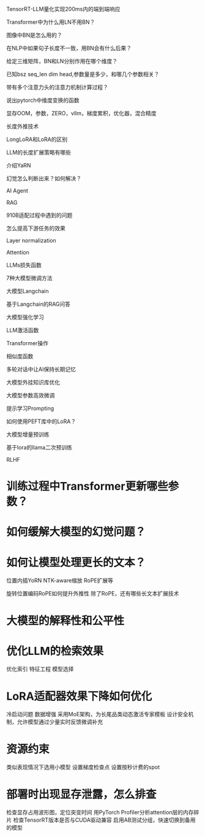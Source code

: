 TensorRT-LLM量化实现200ms内的端到端响应

Transformer中为什么用LN不用BN？

图像中BN是怎么用的？

在NLP中如果句子长度不一致，用BN会有什么后果？

给定三维矩阵，BN和LN分别作用在哪个维度？

已知bsz seq_len dim head,参数量是多少，和哪几个参数相关？

带有多个注意力头的注意力机制计算过程？

说出pytorch中维度变换的函数

显存OOM，参数，ZERO，vllm，梯度累积，优化器，混合精度

长度外推技术

LongLoRA和LoRA的区别

LLM的长度扩展策略有哪些

介绍YaRN

幻觉怎么判断出来？如何解决？

AI Agent

RAG

910B适配过程中遇到的问题

怎么提高下游任务的效果

Layer normalization

Attention

LLMs损失函数

7种大模型微调方法

大模型Langchain

基于Langchain的RAG问答

大模型强化学习

LLM激活函数

Transformer操作

相似度函数

多轮对话中让AI保持长期记忆

大模型外挂知识库优化

大模型参数高效微调

提示学习Prompting

如何使用PEFT库中的LoRA？

大模型增量预训练

基于lora的llama二次预训练

RLHF

# 训练过程中Transformer更新哪些参数？

# 如何缓解大模型的幻觉问题？

# 如何让模型处理更长的文本？
位置内插YoRN
NTK-aware缩放
RoPE扩展等

旋转位置编码RoPE如何提升外推性
除了RoPE，还有哪些长文本扩展技术

# 大模型的解释性和公平性

# 优化LLM的检索效果
优化索引
特征工程
模型选择

# LoRA适配器效果下降如何优化
冷启动问题
数据增强
采用MoE架构，为长尾品类动态激活专家模板
设计安全机制，允许模型通过少量实时反馈微调补充

# 资源约束
类似表现情况下选用小模型
设置梯度检查点
设置按秒计费的spot

# 部署时出现显存泄露，怎么排查
检查显存占用波形图，定位突变时间
用PyTorch Profiler分析attention层的内存碎片
检查TensorRT版本是否与CUDA驱动兼容
启用AB测试分组，快速切换到备用的模型

